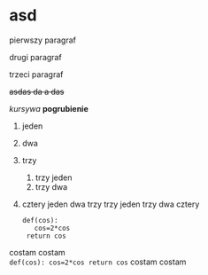 # asd
pierwszy paragraf

drugi paragraf

trzeci paragraf

~~asdas da a das~~

*kursywa*
**pogrubienie**
1. jeden
2. dwa
3. trzy
    1. trzy jeden
    2. trzy dwa
4. cztery
 jeden
 dwa
 trzy
     trzy jeden
     trzy dwa
 cztery
 
     ```
     def(cos):
        cos=2*cos
      return cos
      ```
 
costam costam  
    ```
    def(cos):
    cos=2*cos
    return cos
    ```
costam costam  
 
 
 
  
